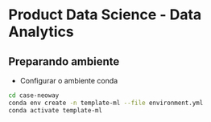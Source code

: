 # Product Data Science - Data Analytics


## Preparando ambiente

* Configurar o ambiente conda
``` bash
cd case-neoway
conda env create -n template-ml --file environment.yml
conda activate template-ml
```